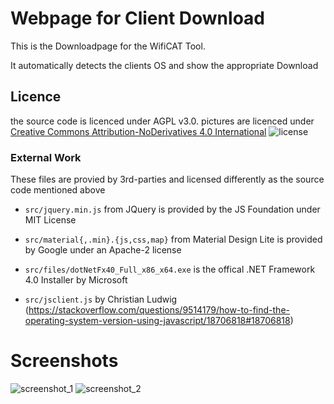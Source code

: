 # Webpage for Client Download
This is the Downloadpage for the WifiCAT Tool.

It automatically detects the clients OS and show the appropriate Download

## Licence
the source code is licenced under AGPL v3.0. pictures are licenced under 
[Creative Commons Attribution-NoDerivatives 4.0 International](http://creativecommons.org/licenses/by-nd/4.0/)
![license](https://i.creativecommons.org/l/by-nd/4.0/88x31.png)

### External Work
These files are provied by 3rd-parties and licensed differently as the source code mentioned above

  - `src/jquery.min.js` from JQuery is provided by the JS Foundation under MIT License

  - `src/material{,.min}.{js,css,map}` from Material Design Lite is provided by Google under an Apache-2 license

  - `src/files/dotNetFx40_Full_x86_x64.exe` is the offical .NET Framework 4.0 Installer by Microsoft

  - `src/jsclient.js` by Christian Ludwig (https://stackoverflow.com/questions/9514179/how-to-find-the-operating-system-version-using-javascript/18706818#18706818)

# Screenshots
![screenshot_1](screenshot_1.png)
![screenshot_2](screenshot_2.png)

